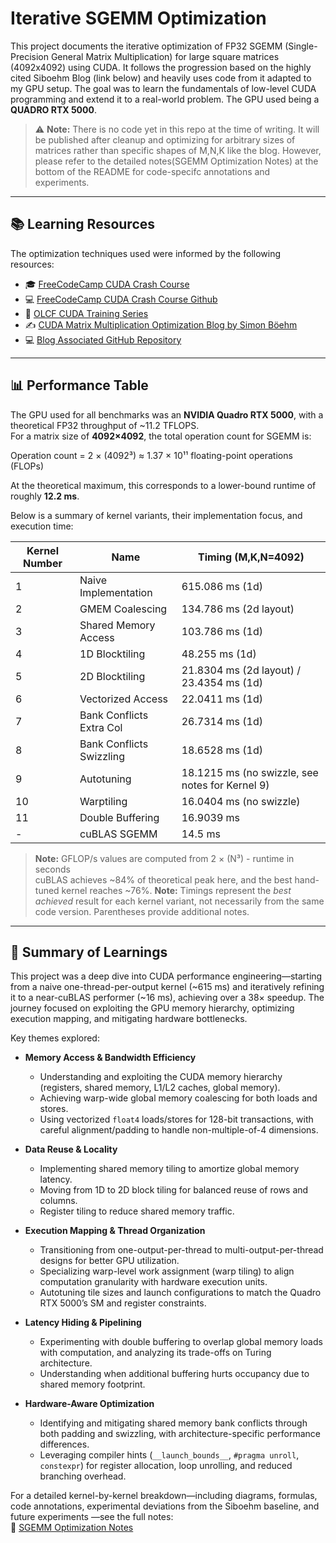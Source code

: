 # Iterative SGEMM Optimization

This project documents the iterative optimization of FP32 SGEMM (Single-Precision General Matrix Multiplication) for large square matrices (4092x4092) using CUDA. It follows the progression based on the highly cited Siboehm Blog (link below) and heavily uses code from it adapted to my GPU setup. The goal was to learn the fundamentals of low-level CUDA programming and extend it to a real-world problem. The GPU used being a **QUADRO RTX 5000**.

> ⚠️ **Note:** There is no code yet in this repo at the time of writing. It will be published after cleanup and optimizing for arbitrary sizes of matrices rather than specific shapes of M,N,K like the blog. However, please refer to the detailed notes(SGEMM Optimization Notes) at the bottom of the README for code-specifc annotations and experiments.

---

## 📚 Learning Resources

The optimization techniques used were informed by the following resources:

- 🎓 [FreeCodeCamp CUDA Crash Course](https://www.youtube.com/watch?v=86FAWCzIe_4)
- 💻 [FreeCodeCamp CUDA Crash Course Github](https://github.com/Infatoshi/cuda-course)  
- 🧪 [OLCF CUDA Training Series](https://www.youtube.com/playlist?list=PL6RdenZrxrw-zNX7uuGppWETdxt_JxdMj)  
- ✍️ [CUDA Matrix Multiplication Optimization Blog by Simon Böehm](https://siboehm.com/articles/22/CUDA-MMM)  
- 💻 [Blog Associated GitHub Repository](https://github.com/siboehm/SGEMM_CUDA/tree/master)

---

## 📊 Performance Table

The GPU used for all benchmarks was an **NVIDIA Quadro RTX 5000**, with a theoretical FP32 throughput of ~11.2 TFLOPS.  
For a matrix size of **4092×4092**, the total operation count for SGEMM is:

Operation count = 2 × (4092³) ≈ 1.37 × 10¹¹ floating-point operations (FLOPs)

At the theoretical maximum, this corresponds to a lower-bound runtime of roughly **12.2 ms**.

Below is a summary of kernel variants, their implementation focus, and execution time:

| Kernel Number   | Name                     | Timing (M,K,N=4092)                        |
|-----------------|--------------------------|--------------------------------------------|
| 1               | Naive Implementation     | 615.086 ms (1d)                            |
| 2               | GMEM Coalescing          | 134.786 ms (2d layout)                     |
| 3               | Shared Memory Access     | 103.786 ms (1d)                            |
| 4               | 1D Blocktiling           | 48.255 ms (1d)                             |
| 5               | 2D Blocktiling           | 21.8304 ms (2d layout) / 23.4354 ms (1d)   |
| 6               | Vectorized Access        | 22.0411 ms (1d)                            |
| 7               | Bank Conflicts Extra Col | 26.7314 ms (1d)                            |
| 8               | Bank Conflicts Swizzling | 18.6528 ms (1d)                            |
| 9               | Autotuning               | 18.1215 ms (no swizzle, see notes for Kernel 9) |
| 10              | Warptiling               | 16.0404 ms (no swizzle)                    |
| 11              | Double Buffering         | 16.9039 ms                                 |
| -               | cuBLAS SGEMM             | 14.5 ms                                    |

> **Note:** GFLOP/s values are computed from 2 × (N³) - runtime in seconds  
> cuBLAS achieves ~84% of theoretical peak here, and the best hand-tuned kernel reaches ~76%.
> **Note:** Timings represent the *best achieved* result for each kernel variant, not necessarily from the same code version. Parentheses provide additional notes.

---

## 📝 Summary of Learnings

This project was a deep dive into CUDA performance engineering—starting from a naive one-thread-per-output kernel (~615 ms) and iteratively refining it to a near-cuBLAS performer (~16 ms), achieving over a 38× speedup. The journey focused on exploiting the GPU memory hierarchy, optimizing execution mapping, and mitigating hardware bottlenecks.

Key themes explored:

- **Memory Access & Bandwidth Efficiency**  
  - Understanding and exploiting the CUDA memory hierarchy (registers, shared memory, L1/L2 caches, global memory).  
  - Achieving warp-wide global memory coalescing for both loads and stores.  
  - Using vectorized `float4` loads/stores for 128-bit transactions, with careful alignment/padding to handle non-multiple-of-4 dimensions.  

- **Data Reuse & Locality**  
  - Implementing shared memory tiling to amortize global memory latency.  
  - Moving from 1D to 2D block tiling for balanced reuse of rows and columns.  
  - Register tiling to reduce shared memory traffic.

- **Execution Mapping & Thread Organization**  
  - Transitioning from one-output-per-thread to multi-output-per-thread designs for better GPU utilization.  
  - Specializing warp-level work assignment (warp tiling) to align computation granularity with hardware execution units.  
  - Autotuning tile sizes and launch configurations to match the Quadro RTX 5000’s SM and register constraints.

- **Latency Hiding & Pipelining**  
  - Experimenting with double buffering to overlap global memory loads with computation, and analyzing its trade-offs on Turing architecture.  
  - Understanding when additional buffering hurts occupancy due to shared memory footprint.

- **Hardware-Aware Optimization**  
  - Identifying and mitigating shared memory bank conflicts through both padding and swizzling, with architecture-specific performance differences.  
  - Leveraging compiler hints (`__launch_bounds__`, `#pragma unroll`, `constexpr`) for register allocation, loop unrolling, and reduced branching overhead.  

For a detailed kernel-by-kernel breakdown—including diagrams, formulas, code annotations, experimental deviations from the Siboehm baseline, and future experiments —see the full notes:  
📄 [SGEMM Optimization Notes](https://1drv.ms/w/c/daac4dd0d1e9b0b0/ESRplrMEctlJpcr1XWiTNq4BJXMMJkH_cghWN5K50MvXIA?e=OQAqEI)


